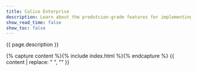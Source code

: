 ```yaml
---
title: Calico Enterprise
description: Learn about the produtcion-grade features for implementing a CaaS platform in our commercial product, Calico Enterprise. 
show_read_time: false
show_toc: false
---
```


{{ page.description }}

{% capture content %}{% include index.html %}{% endcapture %}
{{ content | replace: "    ", "" }}
